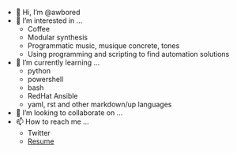 - 👋 Hi, I’m @awbored
- 👀 I’m interested in ...
  - Coffee
  - Modular synthesis
  - Programmatic music, musique concrete, tones
  - Using programming and scripting to find automation solutions
- 🌱 I’m currently learning ...
  - python
  - powershell
  - bash
  - RedHat Ansible
  - yaml, rst and other markdown/up languages
- 💞️ I’m looking to collaborate on ...
- 📫 How to reach me ...
  - Twitter
  - [Resume](https://github.com/awbored/Resume)

<!---
awbored/awbored is a ✨ special ✨ repository because its `README.md` (this file) appears on your GitHub profile.
You can click the Preview link to take a look at your changes.
--->
